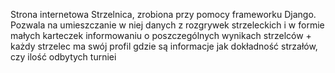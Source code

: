 Strona internetowa Strzelnica, zrobiona przy pomocy frameworku Django. Pozwala na umieszczanie w niej danych z rozgrywek strzeleckich i w formie małych karteczek
informowaniu o poszczególnych wynikach strzelców + każdy strzelec ma swój profil gdzie są informacje jak dokładność strzałów, czy ilość odbytych turniei
